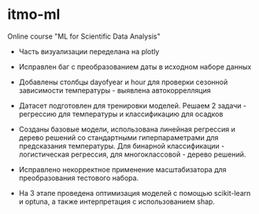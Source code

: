 # itmo-ml
Online course "ML for Scientific Data Analysis"

* Часть визуализации переделана на plotly
* Исправлен баг с преобразованием даты в исходном наборе данных
* Добавлены столбцы dayofyear и hour для проверки сезонной зависимости температуры - выявлена автокоррелляция 
* Датасет подготовлен для тренировки моделей. Решаем 2 задачи - регрессию для температуры и классификацию для осадков
* Созданы базовые модели, использована линейная регрессия и дерево решений со стандартными гиперпараметрами для предсказания температуры. Для бинарной классификации - логистическая регрессия, для многоклассовой - дерево решений.

* Исправлено некорректное применение масштабизатора для преобразования тестового набора.
* На 3 этапе проведена оптимизация моделей с помощью scikit-learn и optuna, а также интерпретация с использованием shap.
